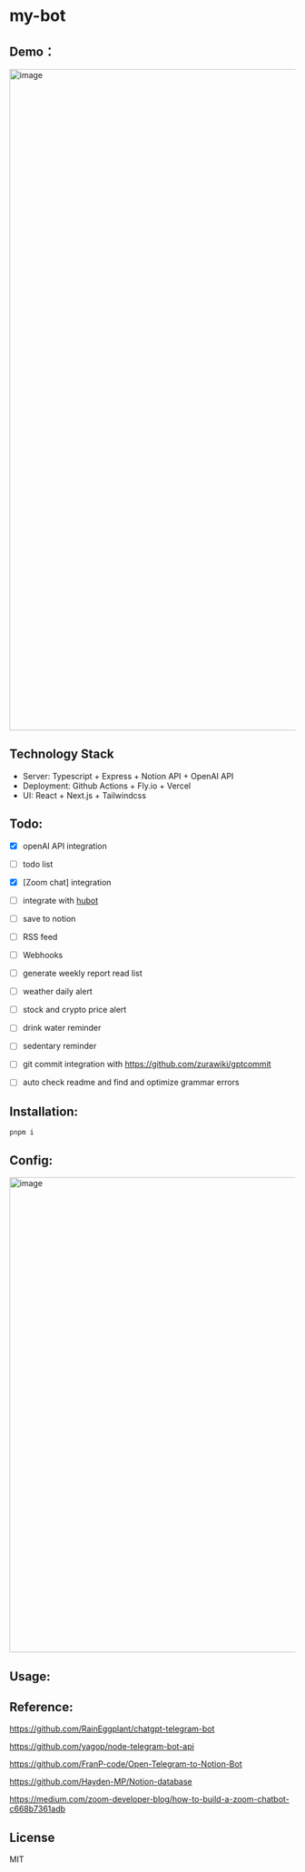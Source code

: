 # my-bot

## Demo：
<img width="1165" alt="image" src="https://user-images.githubusercontent.com/12186221/226104385-2e6b3c59-c6a3-40b9-9d31-d78abb7844c6.png">


## Technology Stack
- Server: Typescript + Express + Notion API + OpenAI API
- Deployment: Github Actions + Fly.io + Vercel
- UI: React + Next.js + Tailwindcss

## Todo:
- [x] openAI API integration
- [ ] todo list
- [x] [Zoom chat] integration
- [ ] integrate with [hubot](https://hubot.github.com/)
- [ ] save to notion
- [ ] RSS feed
- [ ] Webhooks
- [ ] generate weekly report read list
- [ ] weather daily alert
- [ ] stock and crypto price alert
- [ ] drink water reminder 
- [ ] sedentary reminder
- [ ] git commit integration with https://github.com/zurawiki/gptcommit
- [ ] auto check readme and find and optimize grammar errors


## Installation:

```
pnpm i 

```

## Config:
<img width="837" alt="image" src="https://user-images.githubusercontent.com/12186221/226102693-58aac075-f4eb-49bd-9851-7c5f8c5b7837.png">

## Usage:

## Reference:

https://github.com/RainEggplant/chatgpt-telegram-bot

https://github.com/yagop/node-telegram-bot-api

https://github.com/FranP-code/Open-Telegram-to-Notion-Bot

https://github.com/Hayden-MP/Notion-database

https://medium.com/zoom-developer-blog/how-to-build-a-zoom-chatbot-c668b7361adb

## License
MIT
